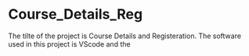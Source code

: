 # Course_Details_Reg
The tilte of the project is Course Details and Registeration.
The software used in this project is VScode and the 

